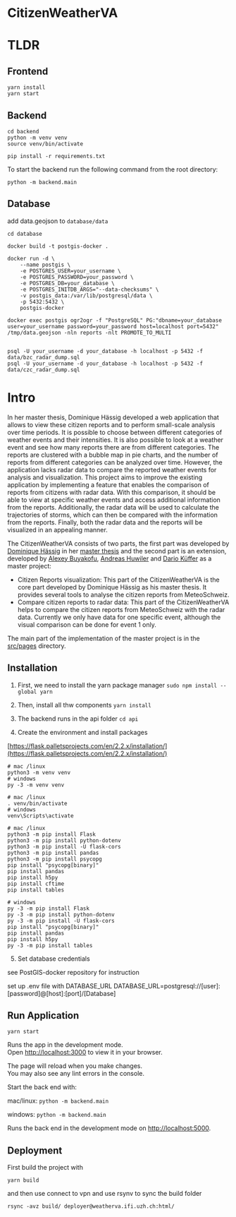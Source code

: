 # CitizenWeatherVA

# TLDR

## Frontend

````
yarn install
yarn start
````

## Backend

`````
cd backend
python -m venv venv
source venv/bin/activate
`````

`````
pip install -r requirements.txt
`````

To start the backend run the following command from the root directory:
`````
python -m backend.main
`````


## Database

add data.geojson to `database/data`

`````
cd database
`````

`````
docker build -t postgis-docker .
`````

`````
docker run -d \
    --name postgis \
    -e POSTGRES_USER=your_username \
    -e POSTGRES_PASSWORD=your_password \
    -e POSTGRES_DB=your_database \
    -e POSTGRES_INITDB_ARGS="--data-checksums" \
    -v postgis_data:/var/lib/postgresql/data \
    -p 5432:5432 \
    postgis-docker
`````

```
docker exec postgis ogr2ogr -f "PostgreSQL" PG:"dbname=your_database user=your_username password=your_password host=localhost port=5432" /tmp/data.geojson -nln reports -nlt PROMOTE_TO_MULTI
```
`````

psql -U your_username -d your_database -h localhost -p 5432 -f data/bzc_radar_dump.sql
psql -U your_username -d your_database -h localhost -p 5432 -f data/czc_radar_dump.sql
`````



# Intro

In her master thesis, Dominique Hässig developed a web application that allows to view these citizen reports and to perform small-scale analysis over time periods. It is possible to choose between different categories of weather events and their intensities. It is also possible to look at a weather event and see how many reports there are from different categories. The reports are clustered with a bubble map in pie charts, and the number of reports from different categories can be analyzed over time. However, the application lacks radar data to compare the reported weather events for analysis and visualization. This project aims to improve the existing application by implementing a feature that enables the comparison of reports from citizens with radar data. With this comparison, it should be able to view at specific weather events and access additional information from the reports. Additionally, the radar data will be used to calculate the trajectories of storms, which can then be compared with the information from the reports. Finally, both the radar data and the reports will be visualized in an appealing manner.

The CitizenWeatherVA consists of two parts, the first part was developed by [Dominique Hässig](https://github.com/dhaess?tab=repositories) in her [master thesis](https://github.com/dhaess/WeaVA) and the second part is an extension, developed by [Alexey Buyakofu](https://github.com/Asysay), [Andreas Huwiler](https://github.com/anhuwi) and [Dario Küffer](https://github.com/dariokueffer) as a master project:

- Citizen Reports visualization: 
This part of the CitizenWeatherVA is the core part developed by Dominique Hässig as his master thesis. It provides several tools to analyse the citizen reports from MeteoSchweiz.
- Compare citizen reports to radar data: This part of the CitizenWeatherVA helps to compare the citizen reports from MeteoSchweiz with the radar data. Currently we only have data for one specific event, although the visual comparison can be done for event 1 only.

The main part of the implementation of the master project is in the [src/pages](src/pages) directory.

## Installation
1. First, we need to install the yarn package manager
`sudo npm install --global yarn`
2. Then,  install all thw components
`yarn install`
3. The backend runs in the api folder
`cd api`

4. Create the environment and install packages

[https://flask.palletsprojects.com/en/2.2.x/installation/](https://flask.palletsprojects.com/en/2.2.x/installation/)

```
# mac /linux
python3 -m venv venv
# windows
py -3 -m venv venv

# mac /linux
. venv/bin/activate
# windows
venv\Scripts\activate

```

```
# mac /linux
python3 -m pip install Flask
python3 -m pip install python-dotenv
python3 -m pip install -U flask-cors
python3 -m pip install pandas
python3 -m pip install psycopg
pip install "psycopg[binary]"
pip install pandas
pip install h5py
pip install cftime
pip install tables

# windows
py -3 -m pip install Flask
py -3 -m pip install python-dotenv
py -3 -m pip install -U flask-cors
pip install "psycopg[binary]"
pip install pandas
pip install h5py
py -3 -m pip install tables
```

5. Set database credentials
   
see PostGIS-docker repository for instruction

set up .env file with DATABASE_URL
DATABASE_URL=postgresql://[user]:[password]@[host]:[port]/[Database]

## Run Application

 `yarn start`

Runs the app in the development mode.\
Open [http://localhost:3000](http://localhost:3000) to view it in your browser.

The page will reload when you make changes.\
You may also see any lint errors in the console.


Start the back end with:


mac/linux: `python -m backend.main`


windows: `python -m backend.main`

Runs the back end  in the development mode on [http://localhost:5000](http://localhost:5000).

## Deployment

First build the project with

`````
yarn build
`````

and then use connect to vpn and use rsynv to sync the build folder

`````
rsync -avz build/ deployer@weatherva.ifi.uzh.ch:html/
`````